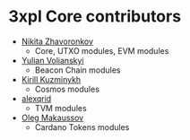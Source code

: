 3xpl Core contributors
======================

* [Nikita Zhavoronkov](https://github.com/Har01d)
    - Core, UTXO modules, EVM modules
* [Yulian Volianskyi](https://github.com/jzethar)
    - Beacon Chain modules
* [Kirill Kuzminykh](https://github.com/Oskal174)
    - Cosmos modules
* [alexqrid](https://github.com/alexqrid)
  - TVM modules
* [Oleg Makaussov](https://github.com/Lorgansar)
    - Cardano Tokens modules
